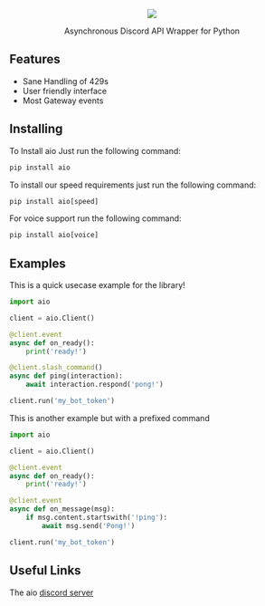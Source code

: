 <p align='center'>
  <img src='https://raw.githubusercontent.com/aio-org/aio/master/docs/assets/aio.png' />
</p>

<p align='center'>
Asynchronous Discord API Wrapper for Python
</p>

## Features

- Sane Handling of 429s
- User friendly interface
- Most Gateway events

## Installing

To Install aio Just run the following command:

```py
pip install aio
```

To install our speed requirements just run the following command:

```py
pip install aio[speed]
```

For voice support run the following command:

```py
pip install aio[voice]
```

## Examples
This is a quick usecase example for the library!

```py
import aio

client = aio.Client()

@client.event
async def on_ready():
    print('ready!')

@client.slash_command()
async def ping(interaction):
    await interaction.respond('pong!')

client.run('my_bot_token')
```

This is another example but with a prefixed command

```py
import aio

client = aio.Client()

@client.event
async def on_ready():
    print('ready!')

@client.event
async def on_message(msg):
    if msg.content.startswith('!ping'):
        await msg.send('Pong!')

client.run('my_bot_token')
```

## Useful Links

The aio [discord server](https://discord.gg/cvCAwntVhm)
